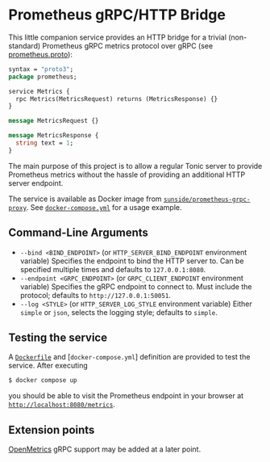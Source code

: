 # Prometheus gRPC/HTTP Bridge

This little companion service provides an HTTP bridge for a trivial (non-standard) Prometheus gRPC 
metrics protocol over gRPC (see [prometheus.proto](protos/prometheus/prometheus.proto)):

```protobuf
syntax = "proto3";
package prometheus;

service Metrics {
  rpc Metrics(MetricsRequest) returns (MetricsResponse) {}
}

message MetricsRequest {}

message MetricsResponse {
  string text = 1;
}
```

The main purpose of this project is to allow a regular Tonic server to provide Prometheus metrics without
the hassle of providing an additional HTTP server endpoint.

The service is available as Docker image from [`sunside/prometheus-grpc-proxy`](https://hub.docker.com/repository/docker/sunside/prometheus-grpc-proxy).
See [`docker-compose.yml`](docker-compose.yml) for a usage example.

## Command-Line Arguments

* `--bind <BIND_ENDPOINT>` (or `HTTP_SERVER_BIND_ENDPOINT` environment variable)
  Specifies the endpoint to bind the HTTP server to. Can be specified multiple times
  and defaults to `127.0.0.1:8080`.
* `--endpoint <GRPC_ENDPOINT>` (or `GRPC_CLIENT_ENDPOINT` environment variable)
  Specifies the gRPC endpoint to connect to. Must include the protocol; defaults to `http://127.0.0.1:50051`.
* `--log <STYLE>` (or `HTTP_SERVER_LOG_STYLE` environment variable)
  Either `simple` or `json`, selects the logging style; defaults to `simple`.

## Testing the service

A [`Dockerfile`](Dockerfile) and [`docker-compose.yml`] definition are provided to test the service.
After executing

```bash
$ docker compose up
```

you should be able to visit the Prometheus endpoint in your browser at [`http://localhost:8080/metrics`](http://localhost:8080/metrics).

## Extension points

[OpenMetrics] gRPC support may be added at a later point.

[OpenMetrics]: https://github.com/OpenObservability/OpenMetrics/blob/main/proto/openmetrics_data_model.proto
